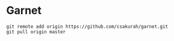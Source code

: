 # Garnet
```
git remote add origin https://github.com/csakurah/garnet.git
git pull origin master
```